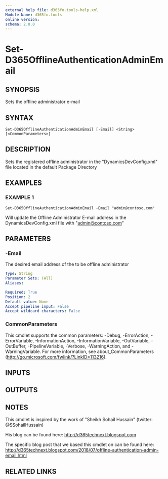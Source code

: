 ```yaml
---
external help file: d365fo.tools-help.xml
Module Name: d365fo.tools
online version:
schema: 2.0.0
---
```


# Set-D365OfflineAuthenticationAdminEmail

## SYNOPSIS
Sets the offline administrator e-mail

## SYNTAX

```
Set-D365OfflineAuthenticationAdminEmail [-Email] <String> [<CommonParameters>]
```

## DESCRIPTION
Sets the registered offline administrator in the "DynamicsDevConfig.xml" file located in the default Package Directory

## EXAMPLES

### EXAMPLE 1
```
Set-D365OfflineAuthenticationAdminEmail -Email "admin@contoso.com"
```

Will update the Offline Administrator E-mail address in the DynamicsDevConfig.xml file with "admin@contoso.com"

## PARAMETERS

### -Email
The desired email address of the to be offline administrator

```yaml
Type: String
Parameter Sets: (All)
Aliases:

Required: True
Position: 2
Default value: None
Accept pipeline input: False
Accept wildcard characters: False
```

### CommonParameters
This cmdlet supports the common parameters: -Debug, -ErrorAction, -ErrorVariable, -InformationAction, -InformationVariable, -OutVariable, -OutBuffer, -PipelineVariable, -Verbose, -WarningAction, and -WarningVariable.
For more information, see about_CommonParameters (http://go.microsoft.com/fwlink/?LinkID=113216).

## INPUTS

## OUTPUTS

## NOTES
This cmdlet is inspired by the work of "Sheikh Sohail Hussain" (twitter: @SSohailHussain)

His blog can be found here:
http://d365technext.blogspot.com

The specific blog post that we based this cmdlet on can be found here:
http://d365technext.blogspot.com/2018/07/offline-authentication-admin-email.html

## RELATED LINKS
